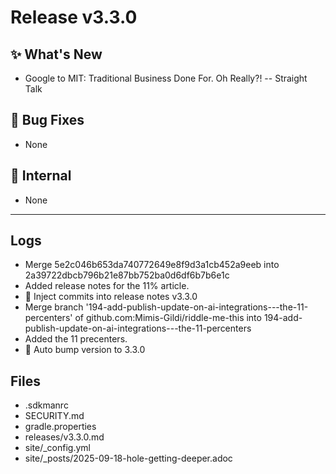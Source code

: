 # Release v3.3.0

## ✨ What's New

- Google to MIT: Traditional Business Done For. Oh Really?! -- Straight Talk

## 🐛 Bug Fixes

- None

## 🔬 Internal

- None

---

## Logs

- Merge 5e2c046b653da740772649e8f9d3a1cb452a9eeb into 2a39722dbcb796b21e87bb752ba0d6df6b7b6e1c
- Added release notes for the 11% article.
- 📝 Inject commits into release notes v3.3.0
- Merge branch '194-add-publish-update-on-ai-integrations---the-11-percenters' of github.com:Mimis-Gildi/riddle-me-this into 194-add-publish-update-on-ai-integrations---the-11-percenters
- Added the 11 precenters.
- 🔼 Auto bump version to 3.3.0


## Files

- .sdkmanrc
- SECURITY.md
- gradle.properties
- releases/v3.3.0.md
- site/_config.yml
- site/_posts/2025-09-18-hole-getting-deeper.adoc

